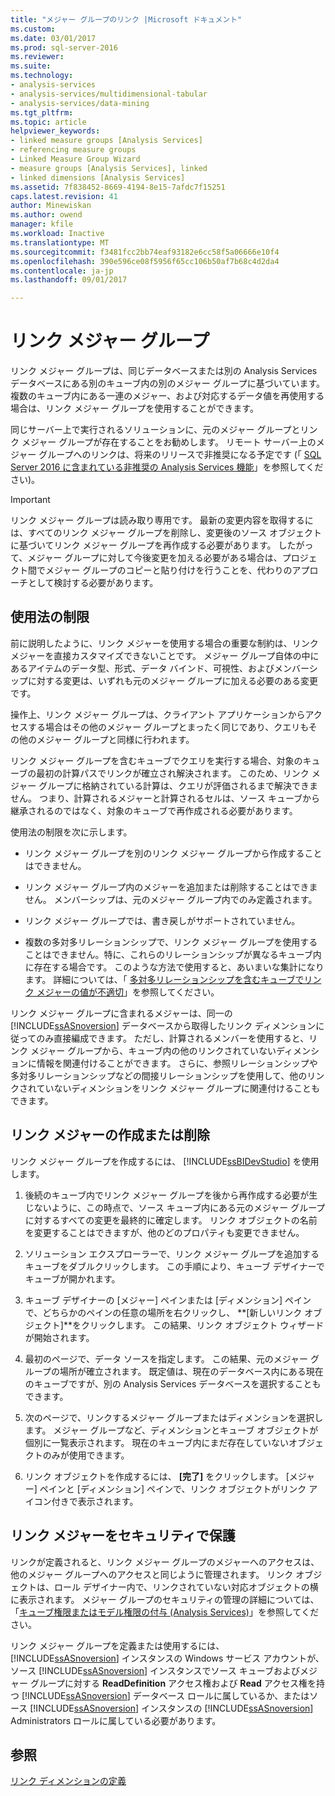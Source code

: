 ```yaml
---
title: "メジャー グループのリンク |Microsoft ドキュメント"
ms.custom: 
ms.date: 03/01/2017
ms.prod: sql-server-2016
ms.reviewer: 
ms.suite: 
ms.technology:
- analysis-services
- analysis-services/multidimensional-tabular
- analysis-services/data-mining
ms.tgt_pltfrm: 
ms.topic: article
helpviewer_keywords:
- linked measure groups [Analysis Services]
- referencing measure groups
- Linked Measure Group Wizard
- measure groups [Analysis Services], linked
- linked dimensions [Analysis Services]
ms.assetid: 7f838452-8669-4194-8e15-7afdc7f15251
caps.latest.revision: 41
author: Minewiskan
ms.author: owend
manager: kfile
ms.workload: Inactive
ms.translationtype: MT
ms.sourcegitcommit: f3481fcc2bb74eaf93182e6cc58f5a06666e10f4
ms.openlocfilehash: 390e596ce08f5956f65cc106b50af7b68c4d2da4
ms.contentlocale: ja-jp
ms.lasthandoff: 09/01/2017

---
```

# <a name="linked-measure-groups"></a>リンク メジャー グループ
  リンク メジャー グループは、同じデータベースまたは別の Analysis Services データベースにある別のキューブ内の別のメジャー グループに基づいています。 複数のキューブ内にある一連のメジャー、および対応するデータ値を再使用する場合は、リンク メジャー グループを使用することができます。  
  
 同じサーバー上で実行されるソリューションに、元のメジャー グループとリンク メジャー グループが存在することをお勧めします。 リモート サーバー上のメジャー グループへのリンクは、将来のリリースで非推奨になる予定です (「 [SQL Server 2016 に含まれている非推奨の Analysis Services 機能](../../analysis-services/deprecated-analysis-services-features-in-sql-server-2016.md)」を参照してください)。  
  
> [!IMPORTANT]  
>  リンク メジャー グループは読み取り専用です。 最新の変更内容を取得するには、すべてのリンク メジャー グループを削除し、変更後のソース オブジェクトに基づいてリンク メジャー グループを再作成する必要があります。 したがって、メジャー グループに対して今後変更を加える必要がある場合は、プロジェクト間でメジャー グループのコピーと貼り付けを行うことを、代わりのアプローチとして検討する必要があります。  
  
## <a name="usage-limitations"></a>使用法の制限  
 前に説明したように、リンク メジャーを使用する場合の重要な制約は、リンク メジャーを直接カスタマイズできないことです。 メジャー グループ自体の中にあるアイテムのデータ型、形式、データ バインド、可視性、およびメンバーシップに対する変更は、いずれも元のメジャー グループに加える必要のある変更です。  
  
 操作上、リンク メジャー グループは、クライアント アプリケーションからアクセスする場合はその他のメジャー グループとまったく同じであり、クエリもその他のメジャー グループと同様に行われます。  
  
 リンク メジャー グループを含むキューブでクエリを実行する場合、対象のキューブの最初の計算パスでリンクが確立され解決されます。 このため、リンク メジャー グループに格納されている計算は、クエリが評価されるまで解決できません。 つまり、計算されるメジャーと計算されるセルは、ソース キューブから継承されるのではなく、対象のキューブで再作成される必要があります。  
  
 使用法の制限を次に示します。  
  
-   リンク メジャー グループを別のリンク メジャー グループから作成することはできません。  
  
-   リンク メジャー グループ内のメジャーを追加または削除することはできません。 メンバーシップは、元のメジャー グループ内でのみ定義されます。  
  
-   リンク メジャー グループでは、書き戻しがサポートされていません。  
  
-   複数の多対多リレーションシップで、リンク メジャー グループを使用することはできません。特に、これらのリレーションシップが異なるキューブ内に存在する場合です。 このような方法で使用すると、あいまいな集計になります。 詳細については、「 [多対多リレーションシップを含むキューブでリンク メジャーの値が不適切](http://social.technet.microsoft.com/wiki/contents/articles/22911.incorrect-amounts-for-linked-measures-in-cubes-containing-many-to-many-relationships-ssas-troubleshooting.aspx)」を参照してください。  
  
 リンク メジャー グループに含まれるメジャーは、同一の [!INCLUDE[ssASnoversion](../../includes/ssasnoversion-md.md)] データベースから取得したリンク ディメンションに従ってのみ直接編成できます。 ただし、計算されるメンバーを使用すると、リンク メジャー グループから、キューブ内の他のリンクされていないディメンションに情報を関連付けることができます。 さらに、参照リレーションシップや多対多リレーションシップなどの間接リレーションシップを使用して、他のリンクされていないディメンションをリンク メジャー グループに関連付けることもできます。  
  
## <a name="create-or-modify-a-linked-measure"></a>リンク メジャーの作成または削除  
 リンク メジャー グループを作成するには、 [!INCLUDE[ssBIDevStudio](../../includes/ssbidevstudio-md.md)] を使用します。  
  
1.  後続のキューブ内でリンク メジャー グループを後から再作成する必要が生じないように、この時点で、ソース キューブ内にある元のメジャー グループに対するすべての変更を最終的に確定します。 リンク オブジェクトの名前を変更することはできますが、他のどのプロパティも変更できません。  
  
2.  ソリューション エクスプローラーで、リンク メジャー グループを追加するキューブをダブルクリックします。 この手順により、キューブ デザイナーでキューブが開かれます。  
  
3.  キューブ デザイナーの [メジャー] ペインまたは [ディメンション] ペインで、どちらかのペインの任意の場所を右クリックし、 **[新しいリンク オブジェクト]**をクリックします。 この結果、リンク オブジェクト ウィザードが開始されます。  
  
4.  最初のページで、データ ソースを指定します。 この結果、元のメジャー グループの場所が確立されます。 既定値は、現在のデータベース内にある現在のキューブですが、別の Analysis Services データベースを選択することもできます。  
  
5.  次のページで、リンクするメジャー グループまたはディメンションを選択します。 メジャー グループなど、ディメンションとキューブ オブジェクトが個別に一覧表示されます。 現在のキューブ内にまだ存在していないオブジェクトのみが使用できます。  
  
6.  リンク オブジェクトを作成するには、 **[完了]** をクリックします。 [メジャー] ペインと [ディメンション] ペインで、リンク オブジェクトがリンク アイコン付きで表示されます。  
  
## <a name="secure-a-linked-measure"></a>リンク メジャーをセキュリティで保護  
 リンクが定義されると、リンク メジャー グループのメジャーへのアクセスは、他のメジャー グループへのアクセスと同じように管理されます。 リンク オブジェクトは、ロール デザイナー内で、リンクされていない対応オブジェクトの横に表示されます。 メジャー グループのセキュリティの管理の詳細については、「[キューブ権限またはモデル権限の付与 &#40;Analysis Services&#41;](../../analysis-services/multidimensional-models/grant-cube-or-model-permissions-analysis-services.md)」を参照してください。  
  
 リンク メジャー グループを定義または使用するには、[!INCLUDE[ssASnoversion](../../includes/ssasnoversion-md.md)] インスタンスの Windows サービス アカウントが、ソース [!INCLUDE[ssASnoversion](../../includes/ssasnoversion-md.md)] インスタンスでソース キューブおよびメジャー グループに対する **ReadDefinition** アクセス権および **Read** アクセス権を持つ [!INCLUDE[ssASnoversion](../../includes/ssasnoversion-md.md)] データベース ロールに属しているか、またはソース [!INCLUDE[ssASnoversion](../../includes/ssasnoversion-md.md)] インスタンスの [!INCLUDE[ssASnoversion](../../includes/ssasnoversion-md.md)] Administrators ロールに属している必要があります。  
  
## <a name="see-also"></a>参照  
 [リンク ディメンションの定義](../../analysis-services/multidimensional-models/define-linked-dimensions.md)  
  
  

